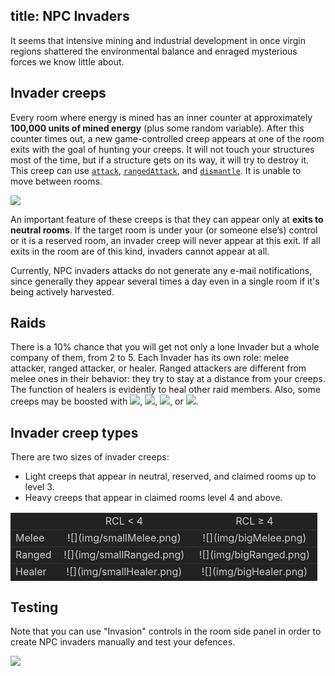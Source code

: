 title: NPC Invaders 
---

It seems that intensive mining and industrial development in once virgin regions shattered the environmental balance and enraged mysterious forces we know little about.

## Invader creeps

Every room where energy is mined has an inner counter at approximately **100,000 units of mined energy** (plus some random variable). After this counter times out, a new game-controlled creep appears at one of the room exits with the goal of hunting your creeps. It will not touch your structures most of the time, but if a structure gets on its way, it will try to destroy it. This creep can use [`attack`](/api/#Creep.attack), [`rangedAttack`](/api/#Creep.rangedAttack), and [`dismantle`](/api/#Creep.dismantle). It is unable to move between rooms. 

![](img/invader.png)

An important feature of these creeps is that they can appear only at **exits to neutral rooms**. If the target room is under your (or someone else’s) control or it is a reserved room, an invader creep will never appear at this exit. If all exits in the room are of this kind, invaders cannot appear at all.

Currently, NPC invaders attacks do not generate any e-mail notifications, since generally they appear several times a day even in a single room if it's being actively harvested.

## Raids

There is a 10% chance that you will get not only a lone Invader but a whole company of them, from 2 to 5. Each Invader has its own role: melee attacker, ranged attacker, or healer. Ranged attackers are different from melee ones in their behavior: they try to stay at a distance from your creeps. The function of healers is evidently to heal other raid members. Also, some creeps may be boosted with ![](//static.screeps.com/upload/mineral-icons/UH.png), ![](//static.screeps.com/upload/mineral-icons/KO.png), ![](//static.screeps.com/upload/mineral-icons/LO.png), or ![](//static.screeps.com/upload/mineral-icons/ZH.png).

## Invader creep types

There are two sizes of invader creeps:

*   Light creeps that appear in neutral, reserved, and claimed rooms up to level 3.
*   Heavy creeps that appear in claimed rooms level 4 and above.

<style>
.invaders td {
    border-top: 1px solid #333;
    background-color: #222;
    color: #ccc;
}
</style>

<table class=invaders>
<tbody>
<tr>
<td width="15%"> </td>
<td style="text-align: center;">RCL < 4</td>
<td style="text-align: center;">RCL ≥ 4</td>
</tr>
<tr>
<td style="text-align: left;">Melee</td>
<td style="text-align: center;">![](img/smallMelee.png)</td>
<td style="text-align: center;">![](img/bigMelee.png)</td>
</tr>
<tr>
<td style="text-align: left;">Ranged</td>
<td style="text-align: center;">![](img/smallRanged.png)</td>
<td style="text-align: center;">![](img/bigRanged.png)</td>
</tr>
<tr>
<td style="text-align: left;">Healer</td>
<td style="text-align: center;">![](img/smallHealer.png)</td>
<td style="text-align: center;">![](img/bigHealer.png)</td>
</tr>
</tbody>
</table>

## Testing

Note that you can use "Invasion" controls in the room side panel in order to create NPC invaders manually and test your defences.

![](img/chrome_2016-11-24_14-55-59.png)
